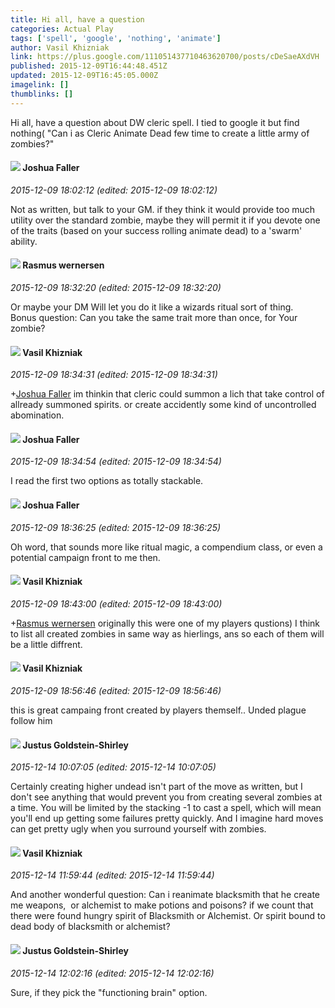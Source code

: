 ```yaml
---
title: Hi all, have a question
categories: Actual Play
tags: ['spell', 'google', 'nothing', 'animate']
author: Vasil Khizniak
link: https://plus.google.com/111051437710463620700/posts/cDeSaeAXdVH
published: 2015-12-09T16:44:48.451Z
updated: 2015-12-09T16:45:05.000Z
imagelink: []
thumblinks: []
---
```


Hi all, have a question about DW cleric spell. I tied to google it but find nothing( &quot;Can i as Cleric Animate Dead few time to create a little army of zombies?&quot;﻿
<div id='comment z12gcji4knqic5lym04cin0g2ubps3sohu00k'>
  <h4><img src='{{site.baseurl}}//images/avatars/118408641603864909644_photo.jpg'> Joshua Faller</h4>
      <p><cite>2015-12-09 18:02:12 (edited: 2015-12-09 18:02:12)</cite></p>
        <p>Not as written, but talk to your GM. if they think it would provide too much utility over the standard zombie, maybe they will permit it if you devote one of the traits (based on your success rolling animate dead) to a &#39;swarm&#39; ability.</p>
</div>
        

<div id='comment z12gcji4knqic5lym04cin0g2ubps3sohu00k'>
  <h4><img src='{{site.baseurl}}//images/avatars/109943718077377941382_photo.jpg'> Rasmus wernersen</h4>
      <p><cite>2015-12-09 18:32:20 (edited: 2015-12-09 18:32:20)</cite></p>
        <p>Or maybe your DM Will let you do it like a wizards ritual sort of thing.<br />Bonus question: Can you take the same trait more than once, for Your zombie?</p>
</div>
        

<div id='comment z12gcji4knqic5lym04cin0g2ubps3sohu00k'>
  <h4><img src='{{site.baseurl}}//images/avatars/111051437710463620700_photo.jpg'> Vasil Khizniak</h4>
      <p><cite>2015-12-09 18:34:31 (edited: 2015-12-09 18:34:31)</cite></p>
        <p><span class="proflinkWrapper"><span class="proflinkPrefix">+</span><a class="proflink" href="https://plus.google.com/118408641603864909644" oid="118408641603864909644">Joshua Faller</a></span> im thinkin that cleric could summon a lich that take control of allready summoned spirits. or create accidently some kind of uncontrolled abomination.</p>
</div>
        

<div id='comment z12gcji4knqic5lym04cin0g2ubps3sohu00k'>
  <h4><img src='{{site.baseurl}}//images/avatars/118408641603864909644_photo.jpg'> Joshua Faller</h4>
      <p><cite>2015-12-09 18:34:54 (edited: 2015-12-09 18:34:54)</cite></p>
        <p>I read the first two options as totally stackable.</p>
</div>
        

<div id='comment z12gcji4knqic5lym04cin0g2ubps3sohu00k'>
  <h4><img src='{{site.baseurl}}//images/avatars/118408641603864909644_photo.jpg'> Joshua Faller</h4>
      <p><cite>2015-12-09 18:36:25 (edited: 2015-12-09 18:36:25)</cite></p>
        <p>Oh word, that sounds more like ritual magic, a compendium class, or even a potential campaign front to me then.</p>
</div>
        

<div id='comment z12gcji4knqic5lym04cin0g2ubps3sohu00k'>
  <h4><img src='{{site.baseurl}}//images/avatars/111051437710463620700_photo.jpg'> Vasil Khizniak</h4>
      <p><cite>2015-12-09 18:43:00 (edited: 2015-12-09 18:43:00)</cite></p>
        <p><span class="proflinkWrapper"><span class="proflinkPrefix">+</span><a class="proflink" href="https://plus.google.com/109943718077377941382" oid="109943718077377941382">Rasmus wernersen</a></span>  originally this were one of my players qustions) I think to list all created zombies in same way as hierlings, ans so each of them will be a little diffrent.<br /></p>
</div>
        

<div id='comment z12gcji4knqic5lym04cin0g2ubps3sohu00k'>
  <h4><img src='{{site.baseurl}}//images/avatars/111051437710463620700_photo.jpg'> Vasil Khizniak</h4>
      <p><cite>2015-12-09 18:56:46 (edited: 2015-12-09 18:56:46)</cite></p>
        <p>this is great campaing front created by players themself.. Unded plague follow him<br /></p>
</div>
        

<div id='comment z12gcji4knqic5lym04cin0g2ubps3sohu00k'>
  <h4><img src='{{site.baseurl}}//images/avatars/103281743953109812860_photo.jpg'> Justus Goldstein-Shirley</h4>
      <p><cite>2015-12-14 10:07:05 (edited: 2015-12-14 10:07:05)</cite></p>
        <p>Certainly creating higher undead isn&#39;t part of the move as written, but I don&#39;t see anything that would prevent you from creating several zombies at a time. You will be limited by the stacking -1 to cast a spell, which will mean you&#39;ll end up getting some failures pretty quickly. And I imagine hard moves can get pretty ugly when you surround yourself with zombies.</p>
</div>
        

<div id='comment z12gcji4knqic5lym04cin0g2ubps3sohu00k'>
  <h4><img src='{{site.baseurl}}//images/avatars/111051437710463620700_photo.jpg'> Vasil Khizniak</h4>
      <p><cite>2015-12-14 11:59:44 (edited: 2015-12-14 11:59:44)</cite></p>
        <p>And another wonderful question: Can i reanimate blacksmith that he create me weapons,  or alchemist to make potions and poisons? if we count that there were found hungry spirit of Blacksmith or Alchemist. Or spirit bound to dead body of blacksmith or alchemist? </p>
</div>
        

<div id='comment z12gcji4knqic5lym04cin0g2ubps3sohu00k'>
  <h4><img src='{{site.baseurl}}//images/avatars/103281743953109812860_photo.jpg'> Justus Goldstein-Shirley</h4>
      <p><cite>2015-12-14 12:02:16 (edited: 2015-12-14 12:02:16)</cite></p>
        <p>Sure, if they pick the &quot;functioning brain&quot; option.</p>
</div>
        